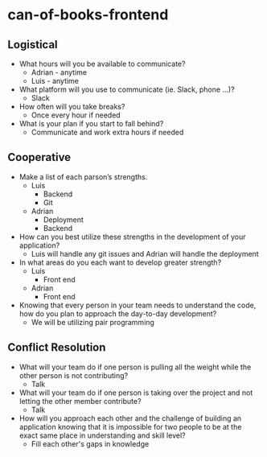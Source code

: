 # can-of-books-frontend

## Logistical

- What hours will you be available to communicate?
    - Adrian - anytime
    - Luis - anytime
- What platform will you use to communicate (ie. Slack, phone …)?
    - Slack
- How often will you take breaks?
    - Once every hour if needed
- What is your plan if you start to fall behind?
    - Communicate and work extra hours if needed

## Cooperative

- Make a list of each parson’s strengths.
    - Luis
        - Backend
        - Git
    - Adrian
        - Deployment
        - Backend
- How can you best utilize these strengths in the development of your application?
    - Luis will handle any git issues and Adrian will handle the deployment
- In what areas do you each want to develop greater strength?
    - Luis
        - Front end
    - Adrian
        - Front end
- Knowing that every person in your team needs to understand the code, how do you plan to approach the day-to-day
  development?
    - We will be utilizing pair programming
## Conflict Resolution

- What will your team do if one person is pulling all the weight while the other person is not contributing?
    - Talk
- What will your team do if one person is taking over the project and not letting the other member contribute?
    - Talk
- How will you approach each other and the challenge of building an application knowing that it is impossible for two
  people to be at the exact same place in understanding and skill level?
    - Fill each other's gaps in knowledge
